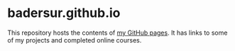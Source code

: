 # badersur.github.io

This repository hosts the contents of [my GitHub pages](https://badersur.github.io/).
It has links to some of my projects and completed online courses.